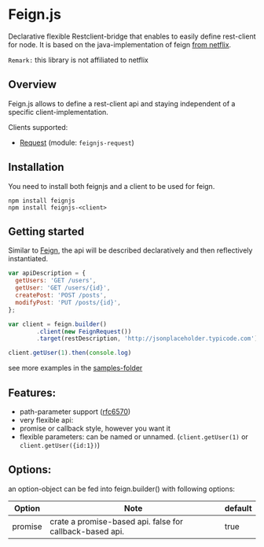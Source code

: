 # Feign.js
Declarative flexible Restclient-bridge that enables to easily define rest-client 
for node. It is based on the java-implementation of feign [from netflix](https://github.com/Netflix/feign).

`Remark:` this library is not affiliated to netflix

## Overview
Feign.js  allows to define a rest-client api and staying independent of a specific client-implementation.

Clients supported:
* [Request](https://github.com/request/request) (module: `feignjs-request`)
 
 
## Installation
You need to install both feignjs and a client to be used for feign.

```
npm install feignjs
npm install feignjs-<client>
```

## Getting started
Similar to [Feign](https://github.com/Netflix/feign), the api will be described 
declaratively and then reflectively instantiated.

```javascript
var apiDescription = {
  getUsers: 'GET /users',
  getUser: 'GET /users/{id}',
  createPost: 'POST /posts',
  modifyPost: 'PUT /posts/{id}',
};

var client = feign.builder()
        .client(new FeignRequest())        
        .target(restDescription, 'http://jsonplaceholder.typicode.com');

client.getUser(1).then(console.log)
```
see more examples in the [samples-folder](samples)


## Features:
* path-parameter support ([rfc6570](https://tools.ietf.org/html/rfc6570))
* very flexible api:
 * promise or callback style, however you want it
 * flexible parameters: can be named or unnamed. (`client.getUser(1)` or `client.getUser({id:1})`)
 
 
 ## Options:
 an option-object can be fed into feign.builder() with following options:
 
 | Option | Note | default
|---|---|---|
| promise | crate a promise-based api. false for callback-based api. | true |


